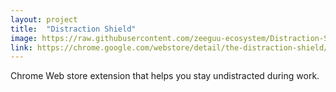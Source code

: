 ```yaml
---
layout: project
title:  "Distraction Shield"
image: https://raw.githubusercontent.com/zeeguu-ecosystem/Distraction-Shield/master/public/images/aikido.png
link: https://chrome.google.com/webstore/detail/the-distraction-shield/amfblmhlmfdgfmhbabmogollefabdgjd
---
```

Chrome Web store extension that helps you stay undistracted during work.
